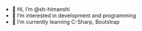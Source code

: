- 👋 Hi, I’m @sh-himanshi
- 👀 I’m interested in development and programming
- 🌱 I’m currently learning C-Sharp, Bootstrap
<!--- 💞️ I’m looking to collaborate on ...
- 📫 How to reach me ...
- 😄 Pronouns: ...
- ⚡ Fun fact: ... --->

<!---
sh-himanshi/sh-himanshi is a ✨ special ✨ repository because its `README.md` (this file) appears on your GitHub profile.
You can click the Preview link to take a look at your changes.
--->
